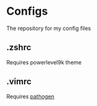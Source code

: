 # Configs

The repository for my config files

## .zshrc

Requires powerlevel9k theme

## .vimrc

Requires [pathogen](https://github.com/tpope/vim-pathogen)
